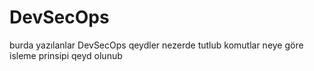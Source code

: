 # DevSecOps
burda yazılanlar DevSecOps qeydler nezerde tutlub
komutlar neye göre isleme prinsipi qeyd olunub
